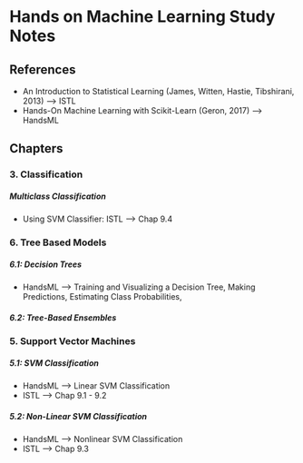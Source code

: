 # Hands on Machine Learning Study Notes

## References
- An Introduction to Statistical Learning (James, Witten, Hastie, Tibshirani, 2013) --> ISTL
- Hands-On Machine Learning with Scikit-Learn (Geron, 2017) --> HandsML
## Chapters
### 3. Classification
##### Multiclass Classification
- Using SVM Classifier: ISTL --> Chap 9.4 
### 6. Tree Based Models
##### 6.1: Decision Trees
- HandsML --> Training and Visualizing a Decision Tree, Making Predictions, Estimating Class Probabilities, 
##### 6.2: Tree-Based Ensembles

### 5. Support Vector Machines
##### 5.1: SVM Classification
- HandsML --> Linear SVM Classification
- ISTL --> Chap 9.1 - 9.2
##### 5.2: Non-Linear SVM Classification
- HandsML --> Nonlinear SVM Classification
- ISTL --> Chap 9.3